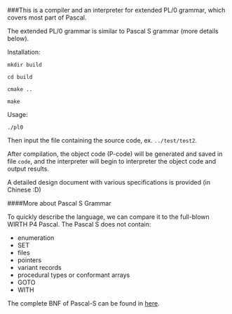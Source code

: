 ###This is a compiler and an interpreter for extended PL/0 grammar, which covers most part of Pascal.

The extended PL/0 grammar is similar to Pascal S grammar (more details below).

Installation:

`mkdir build`

`cd build`

`cmake .. `

`make`

Usage:

`./pl0`

Then input the file containing the source code, ex. `../test/test2`. 

After compilation, the object code (P-code) will be generated and saved in file `code`, and the interpreter will begin to interpreter the object code and output results.

A detailed design document with various specifications is provided (in Chinese :D)

####More about Pascal S Grammar

To quickly describe the language, we can compare it to the full-blown WIRTH P4 Pascal. The Pascal S does not contain:

- enumeration
- SET
- files
- pointers
- variant records
- procedural types or conformant arrays
- GOTO
- WITH

The complete BNF of Pascal-S can be found in [here](http://www.delphifeeds.com/go/s/10435).



